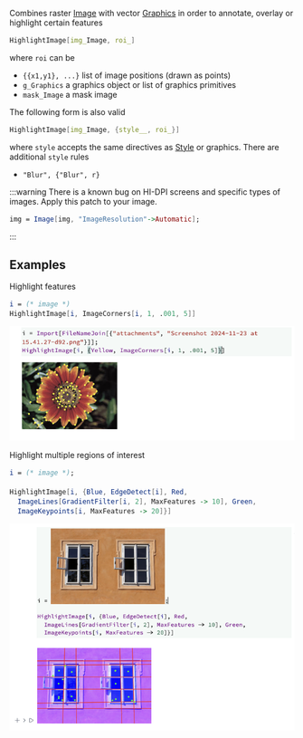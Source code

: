 Combines raster [Image](frontend/Reference/Image/Image.md) with vector [Graphics](frontend/Reference/Graphics/Graphics.md) in order to annotate, overlay or highlight certain features

```mathematica
HighlightImage[img_Image, roi_]
```

where `roi` can be

- `{{x1,y1}, ...}` list of image positions (drawn as points)
- `g_Graphics` a graphics object or list of graphics primitives
- `mask_Image` a mask image

The following form is also valid

```mathematica
HighlightImage[img_Image, {style__, roi_}]
```

where `style` accepts the same directives as [Style](frontend/Reference/Graphics/Style.md) or graphics.
There are additional `style` rules

- `"Blur", {"Blur", r}`


:::warning
There is a known bug on HI-DPI screens and specific types of images. Apply this patch to your image.

```mathematica
img = Image[img, "ImageResolution"->Automatic];
```

:::

## Examples
Highlight features

```mathematica
i = (* image *)
HighlightImage[i, ImageCorners[i, 1, .001, 5]]
```

![](./../../../Screenshot%202024-11-23%20at%2015.41.55.png)

Highlight multiple regions of interest
```mathematica
i = (* image *);

HighlightImage[i, {Blue, EdgeDetect[i], Red, 
  ImageLines[GradientFilter[i, 2], MaxFeatures -> 10], Green, 
  ImageKeypoints[i, MaxFeatures -> 20]}]
```

![](./../../../Screenshot%202024-11-23%20at%2015.50.47.png)



